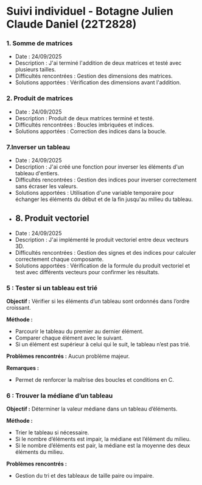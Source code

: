 # Suivi individuel - Botagne Julien Claude Daniel (22T2828)

### 1. Somme de matrices
- Date : 24/09/2025
- Description : J'ai terminé l'addition de deux matrices et testé avec plusieurs tailles.
- Difficultés rencontrées : Gestion des dimensions des matrices.
- Solutions apportées : Vérification des dimensions avant l'addition.

### 2. Produit de matrices
- Date : 24/09/2025
- Description : Produit de deux matrices terminé et testé.
- Difficultés rencontrées : Boucles imbriquées et indices.
- Solutions apportées : Correction des indices dans la boucle.
  
### 7.Inverser un tableau
- Date : 24/09/2025
- Description : J'ai créé une fonction pour inverser les éléments d'un tableau d'entiers.  
- Difficultés rencontrées : Gestion des indices pour inverser correctement sans écraser les valeurs.  
- Solutions apportées : Utilisation d'une variable temporaire pour échanger les éléments du début et de la fin jusqu'au milieu du tableau.
- ## 8. Produit vectoriel
- Date : 24/09/2025
- Description : J'ai implémenté le produit vectoriel entre deux vecteurs 3D.  
- Difficultés rencontrées : Gestion des signes et des indices pour calculer correctement chaque composante.  
- Solutions apportées : Vérification de la formule du produit vectoriel et test avec différents vecteurs pour confirmer les résultats.
###  5 : Tester si un tableau est trié
**Objectif :** Vérifier si les éléments d’un tableau sont ordonnés dans l’ordre croissant.  

**Méthode :**  
- Parcourir le tableau du premier au dernier élément.  
- Comparer chaque élément avec le suivant.  
- Si un élément est supérieur à celui qui le suit, le tableau n’est pas trié.  

**Problèmes rencontrés :** Aucun problème majeur.  

**Remarques :**  
- Permet de renforcer la maîtrise des boucles et conditions en C.


###  6 : Trouver la médiane d’un tableau
**Objectif :** Déterminer la valeur médiane dans un tableau d’éléments.  

**Méthode :**  
- Trier le tableau si nécessaire.  
- Si le nombre d’éléments est impair, la médiane est l’élément du milieu.  
- Si le nombre d’éléments est pair, la médiane est la moyenne des deux éléments du milieu.

**Problèmes rencontrés :**  
- Gestion du tri et des tableaux de taille paire ou impaire.
